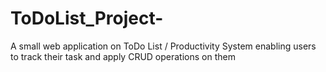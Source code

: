 # ToDoList_Project-
A small web application on ToDo List / Productivity System enabling users to track their task and apply CRUD operations on them 
